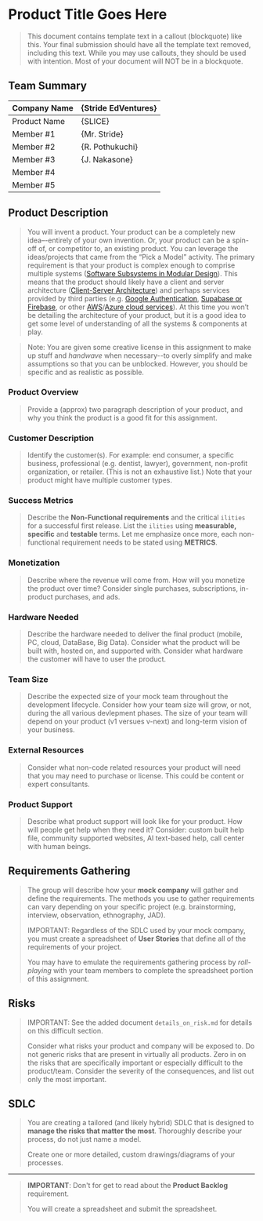 # Product Title Goes Here
> This document contains template text in a callout (blockquote) like this. Your final submission should have all the template text removed, including this text. While you may use callouts, they should be used with intention. Most of your document will NOT be in a blockquote.  


## Team Summary
|Company Name|{Stride EdVentures}|
|------------|-------------------|
|Product Name| {SLICE}|
|Member #1| {Mr. Stride}|
|Member #2| {R. Pothukuchi}|
|Member #3| {J. Nakasone}|
|Member #4|  |
|Member #5|  |

## Product Description
> You will invent a product. Your product can be a completely new idea–-entirely of your own invention. Or, your product can be a spin-off of, or competitor to, an existing product. You can leverage the ideas/projects that came from the “Pick a Model” activity. The primary requirement is that your product is complex enough to comprise multiple systems ([Software Subsystems in Modular Design](https://en.wikipedia.org/wiki/Modular_programming)). This means that the product should likely have a client and server architecture ([Client-Server Architecture](https://en.wikipedia.org/wiki/Client%E2%80%93server_model)) and perhaps services provided by third parties (e.g. [Google Authentication](https://en.wikipedia.org/wiki/Google_Authenticator), [Supabase or Firebase](https://supabase.com/alternatives/supabase-vs-firebase), or other [AWS](https://aws.amazon.com/)/[Azure cloud services](https://azure.microsoft.com/en-us/products)).  At this time you won’t be detailing the architecture of your product, but it is a good idea to get some level of understanding of all the systems & components at play.  

> Note: You are given some creative license in this assignment to make up stuff and *handwave* when necessary--to overly simplify and make assumptions so that you can be unblocked. However, you should be specific and as realistic as possible.    

### Product Overview
> Provide a (approx) two paragraph description of your product, and why you think the product is a good fit for this assignment.

### Customer Description
> Identify the customer(s). For example: end consumer, a specific business, professional (e.g. dentist, lawyer), government, non-profit organization, or retailer. (This is not an exhaustive list.) Note that your product might have multiple customer types.

### Success Metrics
> Describe the **Non-Functional requirements** and the critical `ilities` for a successful first release. List the `ilities` using **measurable, specific** and **testable** terms. Let me emphasize once more, each non-functional requirement needs to be stated using **METRICS**. 

### Monetization
> Describe where the revenue will come from. How will you monetize the product over time? Consider single purchases, subscriptions, in-product purchases, and ads. 

### Hardware Needed
> Describe the hardware needed to deliver the final product (mobile, PC, cloud, DataBase, Big Data). Consider what the product will be built with, hosted on, and supported with. Consider what hardware the customer will have to user the product.  

### Team Size
> Describe the expected size of your mock team throughout the development lifecycle. Consider how your team size will grow, or not, during the all various devlepment phases. The size of your team will depend on your product (v1 versues v-next) and long-term vision of your business. 

### External Resources
> Consider what non-code related resources your product will need that you may need to purchase or license. This could be content or expert consultants.  

### Product Support
> Describe what product support will look like for your product. How will people get help when they need it? Consider: custom built help file, community supported websites, AI text-based help, call center with human beings.


## Requirements Gathering
> The group will describe how your **mock company** will gather and define the requirements. The methods you use to gather requirements can vary depending on your specific project (e.g. brainstorming, interview, observation, ethnography, JAD).  
> 
> IMPORTANT: Regardless of the SDLC used by your mock company, you must create a spreadsheet of **User Stories** that define all of the requirements of your project.   
> 
> You may have to emulate the requirements gathering process by *roll-playing* with your team members to complete the spreadsheet portion of this assignment.  

## Risks
> IMPORTANT: See the added document `details_on_risk.md` for details on this difficult section.  
> 
> Consider what risks your product and company will be exposed to. Do not generic risks that are present in virtually all products. Zero in on the risks that are specifically important or especially difficult to the product/team. Consider the severity of the consequences, and list out only the most important.  

## SDLC
> You are creating a tailored (and likely hybrid) SDLC that is designed to **manage the risks that matter the most**.  Thoroughly describe your process, do not just name a model.
> 
> Create one or more detailed, custom drawings/diagrams of your processes.   

---

> **IMPORTANT**:  Don't for get to read about the **Product Backlog** requirement.  
> 
> You will create a spreadsheet and submit the spreadsheet.  